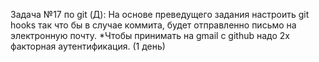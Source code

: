Задача  №17 по git (Д):
На основе преведущего задания настроить git hooks так что бы в случае коммита, будет отправленно письмо на электронную почту. *Чтобы принимать на gmail с github надо 2х факторная аутентификация.
(1 день)
